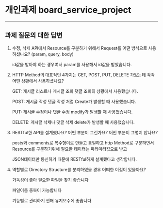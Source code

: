 # 개인과제 board_service_project
---

## 과제 질문의 대한 답변

1. 수정, 삭제 API에서 Resource를 구분하기 위해서 Request를 어떤 방식으로 사용하셨나요? (param, query, body)

    id값을 받아야 하는 경우여서 param를 사용해서 id값을 받았습니다.
    

2. HTTP Method의 대표적인 4가지는 GET, POST, PUT, DELETE 가있는데 각각 어떤 상황에서 사용하셨나요?

    GET: 게시글 리스트나 게시글 조회 댓글 조회의 상황에서 사용했습니다.

    POST: 게시글 작성 댓글 작성 처럼 Create가 발생할 때 사용했습니다.

    PUT: 게시글 수정이나 댓글 수정 modify가 발생할 때 사용했습니다.

    DELETE: 게시글 삭제나 댓글 삭제 delete가 발생할 때 사용했습니다.
    

3. RESTful한 API를 설계했나요? 어떤 부분이 그런가요? 어떤 부분이 그렇지 않나요?

    posts와 comments로 복수형이로 만들고 통일하고 http Method로 구분하면서 Resource를 구분하기위해 필요한 데이터는 파라미터값으로 받고
    
    JSON데이터만 통신하기 때문에 RESTful하게 설계했다고 생각합니다.
    

4. 역할별로 Directory Structure를 분리하였을 경우 어떠한 이점이 있을까요?

    가독성이 좋아 필요한 파일을 찾기 좋습니다
    
    파일이름 중복이 가능합니다
    
    기능별로 관리하기 편해 유지보수에 좋습니다
